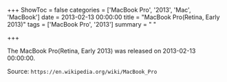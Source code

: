 +++
ShowToc = false
categories = ['MacBook Pro', '2013', 'Mac', 'MacBook']
date = 2013-02-13 00:00:00
title = "MacBook Pro(Retina, Early 2013)"
tags = ['MacBook Pro', '2013']
summary = " "

+++

The MacBook Pro(Retina, Early 2013) was released on 2013-02-13 00:00:00.

Source: `https://en.wikipedia.org/wiki/MacBook_Pro`


